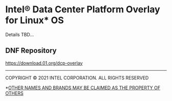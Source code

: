 # Intel:registered: Data Center Platform Overlay for Linux* OS

Details TBD...

## DNF Repository

https://download.01.org/dcp-overlay

---

COPYRIGHT © 2021 INTEL CORPORATION. ALL RIGHTS RESERVED

*[OTHER NAMES AND BRANDS MAY BE CLAIMED AS THE PROPERTY OF OTHERS](https://www.intel.com/content/www/us/en/legal/trademarks.html "Trademarks")
